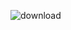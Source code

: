 ![download](https://user-images.githubusercontent.com/126974228/222941116-0f2f3ec9-e9ab-4240-9d9a-7ab586e36e3e.jpg)
